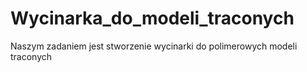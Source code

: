 # Wycinarka_do_modeli_traconych


Naszym zadaniem jest stworzenie wycinarki do polimerowych modeli traconych
